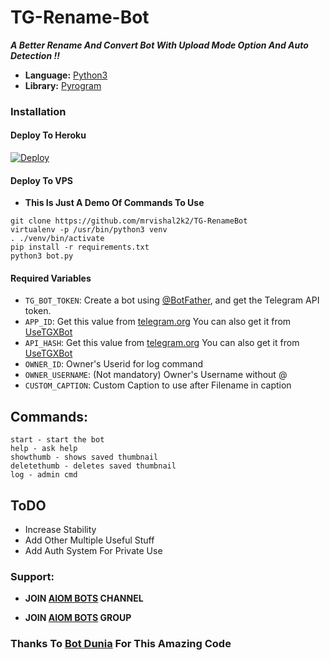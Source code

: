 # TG-Rename-Bot
***A Better Rename And Convert Bot With Upload Mode Option 
And Auto Detection !!***

* **Language:** [Python3](https://www.python.org)
* **Library:** [Pyrogram](https://docs.pyrogram.org)

### Installation

#### Deploy To Heroku
[![Deploy](https://www.herokucdn.com/deploy/button.svg)](https://heroku.com/deploy)

#### Deploy To VPS
* ****This Is Just A Demo Of Commands To Use****
```
git clone https://github.com/mrvishal2k2/TG-RenameBot
virtualenv -p /usr/bin/python3 venv
. ./venv/bin/activate
pip install -r requirements.txt
python3 bot.py
```

#### Required Variables

* `TG_BOT_TOKEN`: Create a bot using [@BotFather](https://telegram.dog/BotFather), and get the Telegram API token.
* `APP_ID`: Get this value from [telegram.org](https://my.telegram.org/apps)
 You can also get it from [UseTGXBot](https://t.me/UseTGXBot)
* `API_HASH`: Get this value from [telegram.org](https://my.telegram.org/apps)
 You can also get it from [UseTGXBot](https://t.me/UseTGXBot)
* `OWNER_ID`: Owner's Userid for log command
* `OWNER_USERNAME`: (Not mandatory) Owner's Username without @
* `CUSTOM_CAPTION`: Custom Caption to use after Filename in caption

## Commands:
```
start - start the bot
help - ask help 
showthumb - shows saved thumbnail
deletethumb - deletes saved thumbnail
log - admin cmd 
```
## ToDO
* Increase Stability
* Add Other Multiple Useful Stuff
* Add Auth System For Private Use 

### Support:

* **JOIN [AIOM BOTS](https://t.me/AIOM_BOTS) CHANNEL**

* **JOIN [AIOM BOTS](https://t.me/AIOM_BOTS) GROUP**

### Thanks To [Bot Dunia](https://t.me/BotDunia) For This Amazing Code
